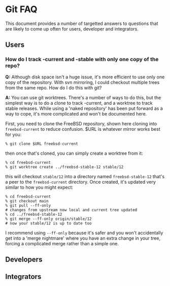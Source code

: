 # Git FAQ

This document provides a number of targetted answers to questions that
are likely to come up often for users, developer and integrators.

## Users

### How do I track -current and -stable with only one copy of the repo?

**Q:** Although disk space isn't a huge issue, it's more efficient to use
only one copy of the repository. With svn mirroring, I could checkout
multiple trees from the same repo. How do I do this with git?

**A:** You can use git worktrees. There's a number of ways to do this,
but the simplest way is to do a clone to track -current, and a
worktree to track stable releases. While using a 'naked repository'
has been put forward as a way to cope, it's more complicated and won't
be documented here.

First, you need to clone the FreeBSD repository, shown here cloning into
`freebsd-current` to reduce confusion. $URL is whatever mirror works
best for you:
```
% git clone $URL freebsd-current
```
then once that's cloned, you can simply create a worktree from it:
```
% cd freebsd-current
% git worktree create ../freebsd-stable-12 stable/12
```
this will checkout `stable/12` into a directory named `freebsd-stable-12`
that's a peer to the `freebsd-current` directory. Once created, it's updated
very similar to how you might expect:
```
% cd freebsd-current
% git checkout main
% git pull --ff-only
# changes from upstream now local and current tree updated
% cd ../freebsd-stable-12
% git merge --ff-only origin/stable/12
# now your stable/12 is up to date too
```
I recommend using `--ff-only` because it's safer and you won't accidentally
get into a 'merge nightmare' where you have an extra change in your tree,
forcing a complicated merge rather than a simple one.

## Developers

## Integrators

